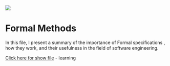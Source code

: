 
<img src="https://user-images.githubusercontent.com/107370302/201481255-640097c1-6ee0-44f8-8549-0756f2bd9226.png" >

# Formal Methods
In this file, I present a summary of the importance of Formal specifications ,
how they work, and their usefulness in the field of software engineering.

[Click here for show file](https://github.com/osamagh20/SE3131-project/files/9995231/default.pdf) - learning
